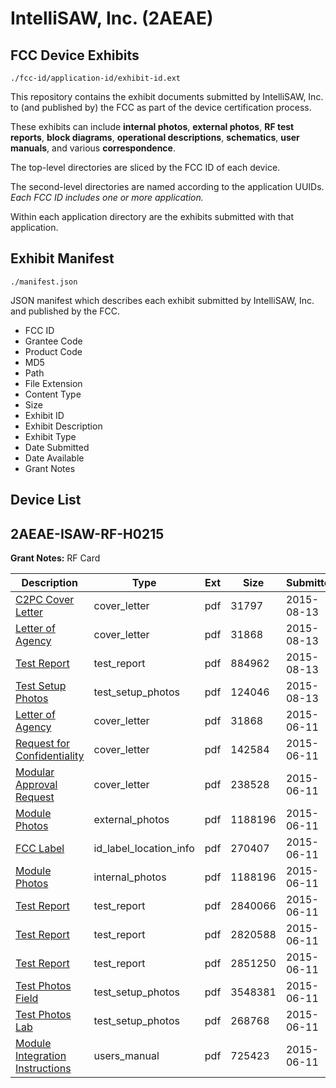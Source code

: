 # IntelliSAW, Inc. (2AEAE)
## FCC Device Exhibits

```
./fcc-id/application-id/exhibit-id.ext
```

This repository contains the exhibit documents submitted by IntelliSAW, Inc. to (and published by) the FCC as part of the device certification process.

These exhibits can include **internal photos**, **external photos**, **RF test reports**, **block diagrams**, **operational descriptions**, **schematics**, **user manuals**, and various **correspondence**.

The top-level directories are sliced by the FCC ID of each device.

The second-level directories are named according to the application UUIDs. *Each FCC ID includes one or more application.*

Within each application directory are the exhibits submitted with that application. 

## Exhibit Manifest

```
./manifest.json
```

JSON manifest which describes each exhibit submitted by IntelliSAW, Inc. and published by the FCC.

- FCC ID
- Grantee Code
- Product Code
- MD5
- Path
- File Extension
- Content Type
- Size
- Exhibit ID
- Exhibit Description
- Exhibit Type
- Date Submitted
- Date Available
- Grant Notes

## Device List
## 2AEAE-ISAW-RF-H0215
**Grant Notes:** RF Card

| Description | Type | Ext | Size | Submitted | Available |
| ----------- | ---- | --- | ---- | --------- | --------- |
| [C2PC Cover Letter](2AEAE-ISAW-RF-H0215/1f485d0e84b6f750648088451c9bcdea/2714209.pdf) | cover_letter | pdf | 31797 | 2015-08-13 | 2015-08-13 |
| [Letter of Agency](2AEAE-ISAW-RF-H0215/1f485d0e84b6f750648088451c9bcdea/2644586.pdf) | cover_letter | pdf | 31868 | 2015-08-13 | 2015-08-13 |
| [Test Report](2AEAE-ISAW-RF-H0215/1f485d0e84b6f750648088451c9bcdea/2714211.pdf) | test_report | pdf | 884962 | 2015-08-13 | 2015-08-13 |
| [Test Setup Photos](2AEAE-ISAW-RF-H0215/1f485d0e84b6f750648088451c9bcdea/2714212.pdf) | test_setup_photos | pdf | 124046 | 2015-08-13 | 2015-08-13 |
| [Letter of Agency](2AEAE-ISAW-RF-H0215/b0d5e72ea8efc4f4f0d35b981a8ea773/2644586.pdf) | cover_letter | pdf | 31868 | 2015-06-11 | 2015-06-11 |
| [Request for Confidentiality](2AEAE-ISAW-RF-H0215/b0d5e72ea8efc4f4f0d35b981a8ea773/2644591.pdf) | cover_letter | pdf | 142584 | 2015-06-11 | 2015-06-11 |
| [Modular Approval Request](2AEAE-ISAW-RF-H0215/b0d5e72ea8efc4f4f0d35b981a8ea773/2644592.pdf) | cover_letter | pdf | 238528 | 2015-06-11 | 2015-06-11 |
| [Module Photos](2AEAE-ISAW-RF-H0215/b0d5e72ea8efc4f4f0d35b981a8ea773/2644588.pdf) | external_photos | pdf | 1188196 | 2015-06-11 | 2015-06-11 |
| [FCC Label](2AEAE-ISAW-RF-H0215/b0d5e72ea8efc4f4f0d35b981a8ea773/2644585.pdf) | id_label_location_info | pdf | 270407 | 2015-06-11 | 2015-06-11 |
| [Module Photos](2AEAE-ISAW-RF-H0215/b0d5e72ea8efc4f4f0d35b981a8ea773/2644588.pdf) | internal_photos | pdf | 1188196 | 2015-06-11 | 2015-06-11 |
| [Test Report](2AEAE-ISAW-RF-H0215/b0d5e72ea8efc4f4f0d35b981a8ea773/2644612.pdf) | test_report | pdf | 2840066 | 2015-06-11 | 2015-06-11 |
| [Test Report](2AEAE-ISAW-RF-H0215/b0d5e72ea8efc4f4f0d35b981a8ea773/2644613.pdf) | test_report | pdf | 2820588 | 2015-06-11 | 2015-06-11 |
| [Test Report](2AEAE-ISAW-RF-H0215/b0d5e72ea8efc4f4f0d35b981a8ea773/2644614.pdf) | test_report | pdf | 2851250 | 2015-06-11 | 2015-06-11 |
| [Test Photos Field](2AEAE-ISAW-RF-H0215/b0d5e72ea8efc4f4f0d35b981a8ea773/2644595.pdf) | test_setup_photos | pdf | 3548381 | 2015-06-11 | 2015-06-11 |
| [Test Photos Lab](2AEAE-ISAW-RF-H0215/b0d5e72ea8efc4f4f0d35b981a8ea773/2644596.pdf) | test_setup_photos | pdf | 268768 | 2015-06-11 | 2015-06-11 |
| [Module Integration Instructions](2AEAE-ISAW-RF-H0215/b0d5e72ea8efc4f4f0d35b981a8ea773/2644587.pdf) | users_manual | pdf | 725423 | 2015-06-11 | 2015-06-11 |
